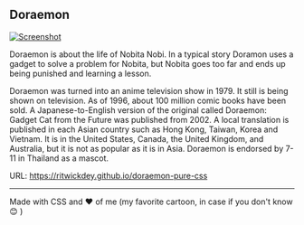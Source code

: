## Doraemon

[![Screenshot](./img/screenshot.png)](https://ritwickdey.github.io/doraemon-pure-css/)

Doraemon is about the life of Nobita Nobi. In a typical story Doramon uses a gadget to solve a problem for Nobita, but Nobita goes too far and ends up being punished and learning a lesson.

Doraemon was turned into an anime television show in 1979. It still is being shown on television. As of 1996, about 100 million comic books have been sold. A Japanese-to-English version of the original called Doraemon: Gadget Cat from the Future was published from 2002. A local translation is published in each Asian country such as Hong Kong, Taiwan, Korea and Vietnam. It is in the United States, Canada, the United Kingdom, and Australia, but it is not as popular as it is in Asia. Doraemon is endorsed by 7-11 in Thailand as a mascot.

URL: https://ritwickdey.github.io/doraemon-pure-css

---
Made with CSS and :heart: of me (my favorite cartoon, in case if you don't know :blush: )
